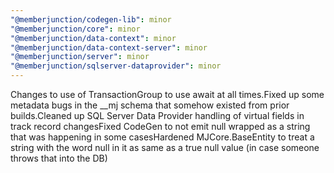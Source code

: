 ```yaml
---
"@memberjunction/codegen-lib": minor
"@memberjunction/core": minor
"@memberjunction/data-context": minor
"@memberjunction/data-context-server": minor
"@memberjunction/server": minor
"@memberjunction/sqlserver-dataprovider": minor
---
```


Changes to use of TransactionGroup to use await at all times.Fixed up some metadata bugs in the \_\_mj schema that somehow existed from prior builds.Cleaned up SQL Server Data Provider handling of virtual fields in track record changesFixed CodeGen to not emit null wrapped as a string that was happening in some casesHardened MJCore.BaseEntity to treat a string with the word null in it as same as a true null value (in case someone throws that into the DB)
